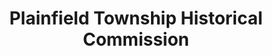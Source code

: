 ---
layout: repo
title: "Plainfield Township Historical Commission"
id: 4101
permalink: repos/4101/
---